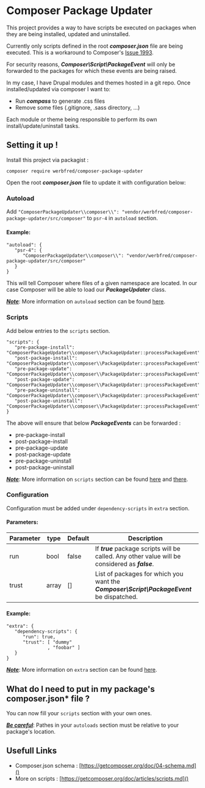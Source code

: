 # Composer Package Updater

This project provides a way to have scripts be executed on packages when they are being installed, updated and uninstalled.

Currently only scripts defined in the root __*composer.json*__ file are being executed. This is a workaround to Composer's [Issue 1993](https://github.com/composer/composer/issues/1193).

For security reasons, __*Composer\Script\PackageEvent*__ will only be forwarded to the packages for which these events are being raised.

In my case, I have Drupal modules and themes hosted in a git repo. Once installed/updated via composer I want to:
- Run __*compass*__ to generate .css files
- Remove some files (.gitignore, .sass directory, ...)

Each module or theme being responsible to perform its own install/update/uninstall tasks.

## Setting it up !

Install this project via packagist :

```
composer require werbfred/composer-package-updater
```

Open the root  __*composer.json*__ file to update it with configuration below:

### Autoload

Add `"ComposerPackageUpdater\\composer\\": "vendor/werbfred/composer-package-updater/src/composer"` to `psr-4` in `autoload` section.

#### Example:

```
"autoload": {
   "psr-4": {
      "ComposerPackageUpdater\\composer\\": "vendor/werbfred/composer-package-updater/src/composer"
   }
}
```

This will tell Composer where files of a given namespace are located. In our case Composer will be able to load our __*PackageUpdater*__ class. 

<ins>__*Note*__</ins>: More information on `autoload` section can be found [here](https://getcomposer.org/doc/04-schema.md#autoload).

### Scripts

Add below entries to the `scripts` section.

```
"scripts": {
   "pre-package-install": "ComposerPackageUpdater\\composer\\PackageUpdater::processPackageEvent",
   "post-package-install": "ComposerPackageUpdater\\composer\\PackageUpdater::processPackageEvent",
   "pre-package-update": "ComposerPackageUpdater\\composer\\PackageUpdater::processPackageEvent",
   "post-package-update": "ComposerPackageUpdater\\composer\\PackageUpdater::processPackageEvent",
   "pre-package-uninstall": "ComposerPackageUpdater\\composer\\PackageUpdater::processPackageEvent",
   "post-package-uninstall": "ComposerPackageUpdater\\composer\\PackageUpdater::processPackageEvent"
}
```

The above will ensure that below __*PackageEvents*__ can be forwarded :
- pre-package-install
- post-package-install
- pre-package-update
- post-package-update
- pre-package-uninstall
- post-package-uninstall

<ins>__*Note*__</ins>: More information on `scripts` section can be found  [here](https://getcomposer.org/doc/articles/scripts.md) and [there](https://getcomposer.org/doc/04-schema.md#scripts).

### Configuration

Configuration must be added under `dependency-scripts` in `extra` section.

#### Parameters:

|Parameter|type|Default|Description|
|-|-|-|-|
|run|bool|false|If __*true*__ package scripts will be called. Any other value will be considered as __*false*__.|
|trust|array|[]|List of packages for which you want the __*Composer\Script\PackageEvent*__  be dispatched.|

#### Example:

```
"extra": {
   "dependency-scripts": {
      "run": true,
      "trust": [ "dummy"
               , "foobar" ]
   }
}
```

<ins>__*Note*__</ins>: More information on `extra` section can be found [here](https://getcomposer.org/doc/04-schema.md#extra).

## What do I need to put in my package's __composer.json*__ file ?

You can now fill your `scripts` section with your own ones.

<ins>__*Be careful*__</ins>: Pathes in your `autoloads` section must be relative to your package's location.

## Usefull Links

- Composer.json schema : [https://getcomposer.org/doc/04-schema.md]()
- More on scripts : [https://getcomposer.org/doc/articles/scripts.md]()
